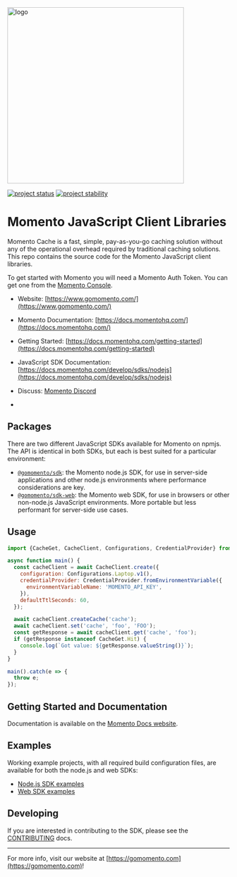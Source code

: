 <head>
  <meta name="Momento JavaScript Client Library Documentation" content="JavaScript client software development kit for Momento Cache">
</head>
<img src="https://docs.momentohq.com/img/momento-logo-forest.svg" alt="logo" width="400"/>

[![project status](https://momentohq.github.io/standards-and-practices/badges/project-status-official.svg)](https://github.com/momentohq/standards-and-practices/blob/main/docs/momento-on-github.md)
[![project stability](https://momentohq.github.io/standards-and-practices/badges/project-stability-stable.svg)](https://github.com/momentohq/standards-and-practices/blob/main/docs/momento-on-github.md)

# Momento JavaScript Client Libraries

Momento Cache is a fast, simple, pay-as-you-go caching solution without any of the operational overhead
required by traditional caching solutions.  This repo contains the source code for the Momento JavaScript client libraries.

To get started with Momento you will need a Momento Auth Token. You can get one from the [Momento Console](https://console.gomomento.com).

* Website: [https://www.gomomento.com/](https://www.gomomento.com/)
* Momento Documentation: [https://docs.momentohq.com/](https://docs.momentohq.com/)
* Getting Started: [https://docs.momentohq.com/getting-started](https://docs.momentohq.com/getting-started)
* JavaScript SDK Documentation: [https://docs.momentohq.com/develop/sdks/nodejs](https://docs.momentohq.com/develop/sdks/nodejs)
* Discuss: [Momento Discord](https://discord.gg/3HkAKjUZGq)

* 

## Packages

There are two different JavaScript SDKs available for Momento on npmjs.  The API is identical in both SDKs, but each
is best suited for a particular environment:

* [`@gomomento/sdk`](https://www.npmjs.com/package/@gomomento/sdk): the Momento node.js SDK, for use in server-side applications
  and other node.js environments where performance considerations are key.
* [`@gomomento/sdk-web`](https://www.npmjs.com/package/@gomomento/sdk-web): the Momento web SDK, for use in browsers or
  other non-node.js JavaScript environments.  More portable but less performant for server-side use cases.

## Usage

```javascript
import {CacheGet, CacheClient, Configurations, CredentialProvider} from '@gomomento/sdk';

async function main() {
  const cacheClient = await CacheClient.create({
    configuration: Configurations.Laptop.v1(),
    credentialProvider: CredentialProvider.fromEnvironmentVariable({
      environmentVariableName: 'MOMENTO_API_KEY',
    }),
    defaultTtlSeconds: 60,
  });

  await cacheClient.createCache('cache');
  await cacheClient.set('cache', 'foo', 'FOO');
  const getResponse = await cacheClient.get('cache', 'foo');
  if (getResponse instanceof CacheGet.Hit) {
    console.log(`Got value: ${getResponse.valueString()}`);
  }
}

main().catch(e => {
  throw e;
});

```

## Getting Started and Documentation

Documentation is available on the [Momento Docs website](https://docs.momentohq.com).

## Examples

Working example projects, with all required build configuration files, are available for both the node.js and web SDKs:

* [Node.js SDK examples](./examples/nodejs)
* [Web SDK examples](./examples/web)

## Developing

If you are interested in contributing to the SDK, please see the [CONTRIBUTING](./CONTRIBUTING.md) docs.

----------------------------------------------------------------------------------------
For more info, visit our website at [https://gomomento.com](https://gomomento.com)!
